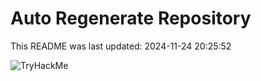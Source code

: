 # Auto Regenerate Repository

This README was last updated: 2024-11-24 20:25:52

 ![TryHackMe](https://tryhackme.com/badge/533634)